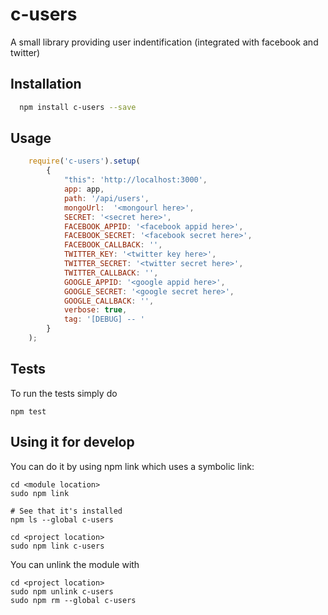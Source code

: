 c-users
=======

A small library providing user indentification (integrated with facebook and twitter)

## Installation

```sh
  npm install c-users --save
```

## Usage

```js
    require('c-users').setup(
        {
            "this": 'http://localhost:3000',
            app: app,
            path: '/api/users',
            mongoUrl:  '<mongourl here>',
            SECRET: '<secret here>',
            FACEBOOK_APPID: '<facebook appid here>',
            FACEBOOK_SECRET: '<facebook secret here>',
            FACEBOOK_CALLBACK: '',
            TWITTER_KEY: '<twitter key here>',
            TWITTER_SECRET: '<twitter secret here>',
            TWITTER_CALLBACK: '',
            GOOGLE_APPID: '<google appid here>',
            GOOGLE_SECRET: '<google secret here>',
            GOOGLE_CALLBACK: '',
            verbose: true,
            tag: '[DEBUG] -- '
        }
    );
```

## Tests

To run the tests simply do

```shell
npm test
```

## Using it for develop

You can do it by using npm link which uses a symbolic link:

```shell
cd <module location>
sudo npm link

# See that it's installed
npm ls --global c-users 

cd <project location>
sudo npm link c-users
```

You can unlink the module with
```shell
cd <project location>
sudo npm unlink c-users
sudo npm rm --global c-users
```